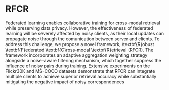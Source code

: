 # RFCR
Federated learning enables collaborative training for cross-modal retrieval while preserving data privacy. However, the effectiveness of federated learning will be severely affected by noisy clients, as their local updates can propagate noise through the comunication between server and clients. To address this challenge, we propose a novel framework, \textbf{R}obust \textbf{F}ederated \textbf{C}ross-modal \textbf{R}etrieval (RFCR). The framework incorporates an adaptive aggregation weighting strategy alongside a noise-aware filtering mechanism, which together suppress the influence of noisy pairs during training. Extensive experiments on the Flickr30K and MS-COCO datasets demonstrate that RFCR can integrate multiple clients to achieve superior retrieval accuracy while substantially mitigating the negative impact of noisy correspondences
